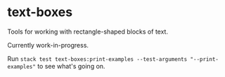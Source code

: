 # text-boxes

Tools for working with rectangle-shaped blocks of text.

Currently work-in-progress.

Run `stack test text-boxes:print-examples --test-arguments "--print-examples"` to see what's going on.